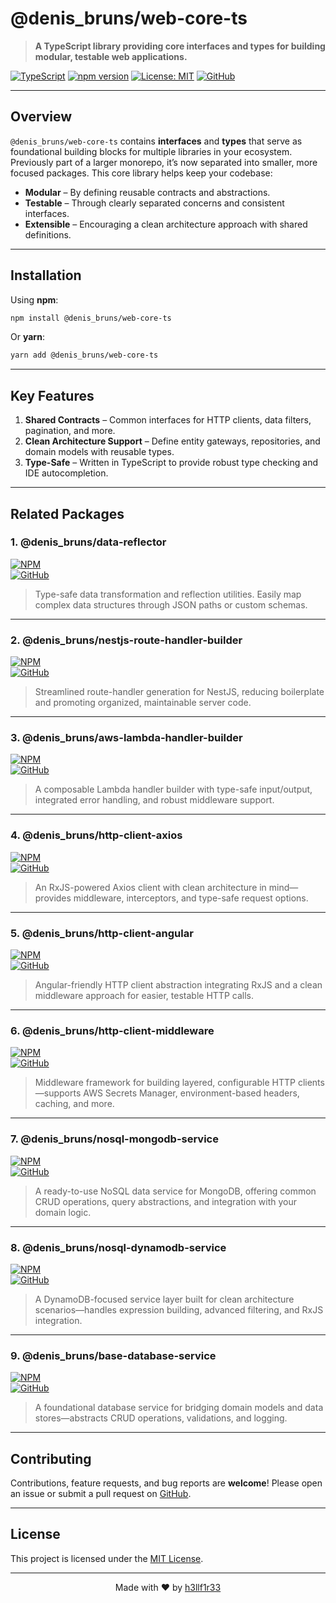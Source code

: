 # @denis_bruns/web-core-ts

> **A TypeScript library providing core interfaces and types for building modular, testable web applications.**

[![TypeScript](https://img.shields.io/badge/TypeScript-5.0-blue?style=flat-square&logo=typescript)](https://www.typescriptlang.org/)
[![npm version](https://img.shields.io/npm/v/@denis_bruns/web-core-ts.svg?style=flat-square&logo=npm)](https://www.npmjs.com/package/@denis_bruns/web-core-ts)
[![License: MIT](https://img.shields.io/badge/License-MIT-yellow.svg?style=flat-square)](https://opensource.org/licenses/MIT)
[![GitHub](https://img.shields.io/badge/GitHub-181717.svg?style=flat-square&logo=github)](https://github.com/h3llf1r33/web-core-ts)

---

## Overview

`@denis_bruns/web-core-ts` contains **interfaces** and **types** that serve as foundational building blocks for multiple libraries in your ecosystem. Previously part of a larger monorepo, it’s now separated into smaller, more focused packages. This core library helps keep your codebase:

- **Modular** – By defining reusable contracts and abstractions.
- **Testable** – Through clearly separated concerns and consistent interfaces.
- **Extensible** – Encouraging a clean architecture approach with shared definitions.

---

## Installation

Using **npm**:

```bash
npm install @denis_bruns/web-core-ts
```

Or **yarn**:

```bash
yarn add @denis_bruns/web-core-ts
```

---

## Key Features

1. **Shared Contracts** – Common interfaces for HTTP clients, data filters, pagination, and more.
2. **Clean Architecture Support** – Define entity gateways, repositories, and domain models with reusable types.
3. **Type-Safe** – Written in TypeScript to provide robust type checking and IDE autocompletion.

---

## Related Packages

### 1. **@denis_bruns/data-reflector**
[![NPM](https://img.shields.io/npm/v/@denis_bruns/data-reflector?style=flat-square&logo=npm)](https://www.npmjs.com/package/@denis_bruns/data-reflector)  
[![GitHub](https://img.shields.io/badge/GitHub--181717.svg?style=flat-square&logo=github)](https://github.com/h3llf1r33/data-reflector)
> Type-safe data transformation and reflection utilities. Easily map complex data structures through JSON paths or custom schemas.

---

### 2. **@denis_bruns/nestjs-route-handler-builder**
[![NPM](https://img.shields.io/npm/v/@denis_bruns/nestjs-route-handler-builder?style=flat-square&logo=npm)](https://www.npmjs.com/package/@denis_bruns/nestjs-route-handler-builder)  
[![GitHub](https://img.shields.io/badge/GitHub--181717.svg?style=flat-square&logo=github)](https://github.com/h3llf1r33/nestjs-route-handler-builder)
> Streamlined route-handler generation for NestJS, reducing boilerplate and promoting organized, maintainable server code.

---

### 3. **@denis_bruns/aws-lambda-handler-builder**
[![NPM](https://img.shields.io/npm/v/@denis_bruns/aws-lambda-handler-builder?style=flat-square&logo=npm)](https://www.npmjs.com/package/@denis_bruns/aws-lambda-handler-builder)  
[![GitHub](https://img.shields.io/badge/GitHub--181717.svg?style=flat-square&logo=github)](https://github.com/h3llf1r33/aws-lambda-handler-builder)
> A composable Lambda handler builder with type-safe input/output, integrated error handling, and robust middleware support.

---

### 4. **@denis_bruns/http-client-axios**
[![NPM](https://img.shields.io/npm/v/@denis_bruns/http-client-axios?style=flat-square&logo=npm)](https://www.npmjs.com/package/@denis_bruns/http-client-axios)  
[![GitHub](https://img.shields.io/badge/GitHub--181717.svg?style=flat-square&logo=github)](https://github.com/h3llf1r33/http-client-axios)
> An RxJS-powered Axios client with clean architecture in mind—provides middleware, interceptors, and type-safe request options.

---

### 5. **@denis_bruns/http-client-angular**
[![NPM](https://img.shields.io/npm/v/@denis_bruns/http-client-angular?style=flat-square&logo=npm)](https://www.npmjs.com/package/@denis_bruns/http-client-angular)  
[![GitHub](https://img.shields.io/badge/GitHub--181717.svg?style=flat-square&logo=github)](https://github.com/h3llf1r33/http-client-angular)
> Angular-friendly HTTP client abstraction integrating RxJS and a clean middleware approach for easier, testable HTTP calls.

---

### 6. **@denis_bruns/http-client-middleware**
[![NPM](https://img.shields.io/npm/v/@denis_bruns/http-client-middleware?style=flat-square&logo=npm)](https://www.npmjs.com/package/@denis_bruns/http-client-middleware)  
[![GitHub](https://img.shields.io/badge/GitHub--181717.svg?style=flat-square&logo=github)](https://github.com/h3llf1r33/http-client-middleware)
> Middleware framework for building layered, configurable HTTP clients—supports AWS Secrets Manager, environment-based headers, caching, and more.

---

### 7. **@denis_bruns/nosql-mongodb-service**
[![NPM](https://img.shields.io/npm/v/@denis_bruns/nosql-mongodb-service?style=flat-square&logo=npm)](https://www.npmjs.com/package/@denis_bruns/nosql-mongodb-service)  
[![GitHub](https://img.shields.io/badge/GitHub--181717.svg?style=flat-square&logo=github)](https://github.com/h3llf1r33/nosql-mongodb-service)
> A ready-to-use NoSQL data service for MongoDB, offering common CRUD operations, query abstractions, and integration with your domain logic.

---

### 8. **@denis_bruns/nosql-dynamodb-service**
[![NPM](https://img.shields.io/npm/v/@denis_bruns/nosql-dynamodb-service?style=flat-square&logo=npm)](https://www.npmjs.com/package/@denis_bruns/nosql-dynamodb-service)  
[![GitHub](https://img.shields.io/badge/GitHub--181717.svg?style=flat-square&logo=github)](https://github.com/h3llf1r33/nosql-dynamodb-service)
> A DynamoDB-focused service layer built for clean architecture scenarios—handles expression building, advanced filtering, and RxJS integration.

---

### 9. **@denis_bruns/base-database-service**
[![NPM](https://img.shields.io/npm/v/@denis_bruns/base-database-service?style=flat-square&logo=npm)](https://www.npmjs.com/package/@denis_bruns/base-database-service)  
[![GitHub](https://img.shields.io/badge/GitHub--181717.svg?style=flat-square&logo=github)](https://github.com/h3llf1r33/base-database-service)
> A foundational database service for bridging domain models and data stores—abstracts CRUD operations, validations, and logging.

---

## Contributing

Contributions, feature requests, and bug reports are **welcome**! Please open an issue or submit a pull request on [GitHub](https://github.com/h3llf1r33/web-core-ts).

---

## License

This project is licensed under the [MIT License](LICENSE).

---

<p align="center">
  Made with ❤️ by <a href="https://github.com/h3llf1r33">h3llf1r33</a>
</p>